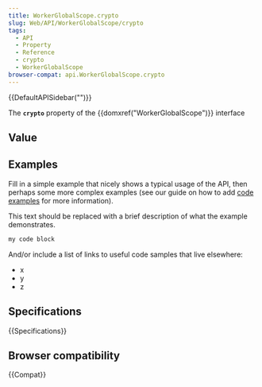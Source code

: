 ```yaml
---
title: WorkerGlobalScope.crypto
slug: Web/API/WorkerGlobalScope/crypto
tags:
  - API
  - Property
  - Reference
  - crypto
  - WorkerGlobalScope
browser-compat: api.WorkerGlobalScope.crypto
---
```

{{DefaultAPISidebar("")}}

The **`crypto`** property of the {{domxref("WorkerGlobalScope")}} interface 

## Value



## Examples

Fill in a simple example that nicely shows a typical usage of the API, then perhaps some more complex examples (see our guide on how to add [code examples](/en-US/docs/MDN/Contribute/Structures/Code_examples) for more information).

This text should be replaced with a brief description of what the example demonstrates.

```js
my code block
```

And/or include a list of links to useful code samples that live elsewhere:

*   x
*   y
*   z

## Specifications

{{Specifications}}

## Browser compatibility

{{Compat}}


